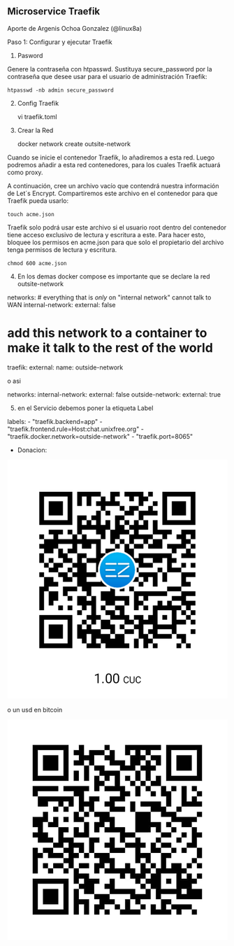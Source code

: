 ## Microservice Traefik

Aporte de Argenis Ochoa Gonzalez (@linux8a)

Paso 1: Configurar y ejecutar Traefik

1. Pasword

Genere la contraseña con htpasswd. Sustituya secure_password por la contraseña que desee usar para el usuario de administración Traefik:

    htpasswd -nb admin secure_password

2. Config Traefik

   vi traefik.toml


3. Crear la Red

    docker network create outsite-network

Cuando se inicie el contenedor Traefik, lo añadiremos a esta red. Luego podremos añadir a esta red contenedores, para los cuales Traefik actuará como proxy.

A continuación, cree un archivo vacío que contendrá nuestra información de Let´s Encrypt. Compartiremos este archivo en el contenedor para que Traefik pueda usarlo:

    touch acme.json

Traefik solo podrá usar este archivo si el usuario root dentro del contenedor tiene acceso exclusivo de lectura y escritura a este. Para hacer esto, bloquee los permisos en acme.json para que solo el propietario del archivo tenga permisos de lectura y escritura.

    chmod 600 acme.json


4. En los demas docker compose es importante que se declare la red outsite-network

networks:
    # everything that is *only* on "internal network" cannot talk to WAN
  internal-network:
    external: false
  # add this network to a container to make it talk to the rest of the world
  traefik:
    external: 
      name: outside-network


o asi

networks: 
  internal-network:
    external: false
  outside-network:
    external: true



5. en el Servicio debemos poner la etiqueta Label

labels:
      - "traefik.backend=app"
      - "traefik.frontend.rule=Host:chat.unixfree.org"
      - "traefik.docker.network=outside-network"
      - "traefik.port=8065"


* Donacion:

![Donacion](../.donacion_enzona.png)

o un usd en bitcoin

![Donacion](../.donacion_bitcoin.png)
